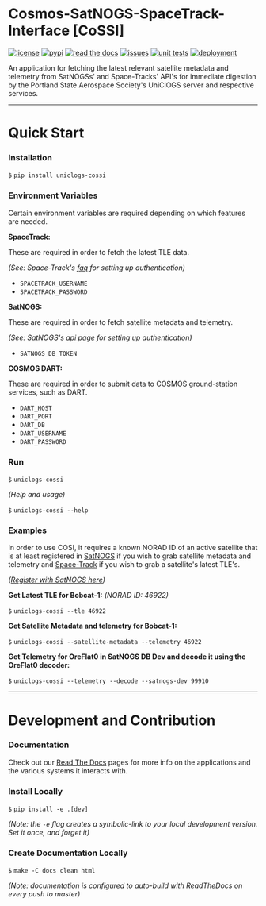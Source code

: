 # Cosmos-SatNOGS-SpaceTrack-Interface [CoSSI]

[![license](https://img.shields.io/github/license/oresat/uniclogs-cossi)](./LICENSE)
[![pypi](https://img.shields.io/pypi/v/uniclogs-cossi)](https://pypi.org/project/uniclogs-cossi/)
[![read the docs](https://img.shields.io/readthedocs/uniclogs-cossi)](https://uniclogs-cossi.readthedocs.io)
[![issues](https://img.shields.io/github/issues/oresat/uniclogs-cossi/bug)](https://github.com/oresat/uniclogs-cossi/labels/bug)
[![unit tests](https://img.shields.io/github/workflow/status/oresat/uniclogs-cossi/Unit%20Tests)](https://github.com/oresat/uniclogs-cossi/actions/workflows/unit-tests.yaml)
[![deployment](https://img.shields.io/github/workflow/status/oresat/uniclogs-cossi/Deploy%20to%20PyPi)](https://github.com/oresat/uniclogs-cossi/actions/workflows/deployment.yaml)

An application for fetching the latest relevant satellite metadata and telemetry from SatNOGSs' and Space-Tracks' API's for immediate digestion by the Portland State Aerospace Society's UniClOGS server and respective services.

***

# Quick Start

### Installation

`$` `pip install uniclogs-cossi`

### Environment Variables

Certain environment variables are required depending on which features are needed.

**SpaceTrack:**

These are required in order to fetch the latest TLE data.

*(See: Space-Track's [faq](https://www.space-track.org/documentation#howto) for setting up authentication)*

* `SPACETRACK_USERNAME`
* `SPACETRACK_PASSWORD`

**SatNOGS:**

These are required in order to fetch satellite metadata and telemetry.

*(See: SatNOGS's [api page](https://db.satnogs.org/api) for setting up authentication)*

* `SATNOGS_DB_TOKEN`

**COSMOS DART:**

These are required in order to submit data to COSMOS ground-station services, such as DART.

* `DART_HOST`
* `DART_PORT`
* `DART_DB`
* `DART_USERNAME`
* `DART_PASSWORD`

### Run

`$` `uniclogs-cossi`

*(Help and usage)*

`$` `uniclogs-cossi --help`

### Examples

In order to use COSI, it requires a known NORAD ID of an active satellite that is at least registered in [SatNOGS](https://db.satnogs.org) if you wish to grab satellite metadata and telemetry and [Space-Track](https://www.space-track.org) if you wish to grab a satellite's latest TLE's.

*([Register with SatNOGS here](https://wiki.satnogs.org/Satellite_Operator_Guide#2.2_Add_a_new_Mission))*


**Get Latest TLE for Bobcat-1:** *(NORAD ID: 46922)*

`$` `uniclogs-cossi --tle 46922`

**Get Satellite Metadata and telemetry for Bobcat-1:**

`$` `uniclogs-cossi --satellite-metadata --telemetry 46922`

**Get Telemetry for OreFlat0 in SatNOGS DB Dev and decode it using the OreFlat0 decoder:**

`$` `uniclogs-cossi --telemetry --decode --satnogs-dev 99910`

***

# Development and Contribution

### Documentation

Check out our [Read The Docs](https://uniclogs-software.readthedocs.io) pages for more info on the applications and the various systems it interacts with.

### Install Locally

`$` `pip install -e .[dev]`

*(Note: the `-e` flag creates a symbolic-link to your local development version. Set it once, and forget it)*

### Create Documentation Locally

`$` `make -C docs clean html`

*(Note: documentation is configured to auto-build with ReadTheDocs on every push to master)*
